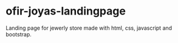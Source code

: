 # ofir-joyas-landingpage

Landing page for jewerly store made with html, css, javascript and bootstrap.
